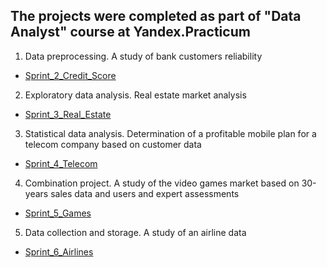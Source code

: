 ## The projects were completed as part of "Data Analyst" course at Yandex.Practicum

1. Data preprocessing. A study of bank customers reliability
* [Sprint_2_Credit_Score](https://github.com/Maximali89/Yandex_practicum/tree/main/Sprint_2_Credit_Score)
2. Exploratory data analysis. Real estate market analysis
* [Sprint_3_Real_Estate](https://github.com/Maximali89/Yandex_practicum/tree/main/Sprint_3_Real_estate)
3. Statistical data analysis. Determination of a profitable mobile plan for a telecom company based on customer data
* [Sprint_4_Telecom](https://github.com/Maximali89/Yandex_practicum/tree/main/Sprint_4_Telecom)
4. Combination project. A study of the video games market based on 30-years sales data and users and expert assessments
* [Sprint_5_Games](https://github.com/Maximali89/Yandex_practicum/tree/main/Sprint_5_Games)
5. Data collection and storage. A study of an airline data
* [Sprint_6_Airlines](https://github.com/Maximali89/Yandex_practicum/tree/main/Sprint_6_Airlines)
